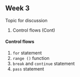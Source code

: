 ## Week 3

Topic for discussion


1. Control flows (Cont)

#### Control flows
    
1. `for` statement
2. `range ()` function
3. `break` and `continue` statement
4. `pass` statement